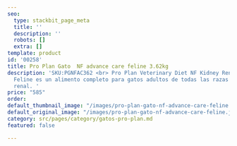 ```yaml
---
seo:
  type: stackbit_page_meta
  title: ''
  description: ''
  robots: []
  extra: []
template: product
id: '00258'
title: Pro Plan Gato  NF advance care feline 3.62kg
description: 'SKU:PGNFAC362 <br> Pro Plan Veterinary Diet NF Kidney Renal Function
  Feline es un alimento completo para gatos adultos de todas las razas con enfermedad
  renal. '
price: "585"
order: 
default_thumbnail_image: "/images/pro-plan-gato-nf-advance-care-feline.jpg"
default_original_image: "/images/pro-plan-gato-nf-advance-care-feline.jpg"
category: src/pages/category/gatos-pro-plan.md
featured: false

---
```

